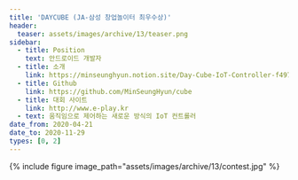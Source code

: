 ```yaml
---
title: 'DAYCUBE (JA-삼성 창업놀이터 최우수상)'
header:
  teaser: assets/images/archive/13/teaser.png
sidebar:
  - title: Position
    text: 안드로이드 개발자
  - title: 소개
    link: https://minseunghyun.notion.site/Day-Cube-IoT-Controller-f4970d244b954950a4b12cafbc04308b?pvs=4
  - title: Github
    link: https://github.com/MinSeungHyun/cube
  - title: 대회 사이트
    link: http://www.e-play.kr
  - text: 움직임으로 제어하는 새로운 방식의 IoT 컨트롤러
date_from: 2020-04-21
date_to: 2020-11-29
types: [0, 2]
---
```


{% include figure image_path="assets/images/archive/13/contest.jpg" %}
